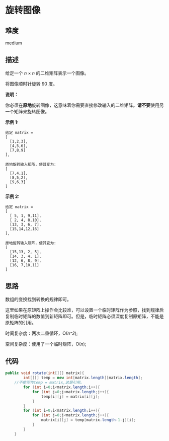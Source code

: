 # 旋转图像

## 难度

medium

## 描述

给定一个 *n* × *n* 的二维矩阵表示一个图像。

将图像顺时针旋转 90 度。

**说明：**

你必须在**原地**旋转图像，这意味着你需要直接修改输入的二维矩阵。**请不要**使用另一个矩阵来旋转图像。

**示例 1:**

```
给定 matrix = 
[
  [1,2,3],
  [4,5,6],
  [7,8,9]
],

原地旋转输入矩阵，使其变为:
[
  [7,4,1],
  [8,5,2],
  [9,6,3]
]
```

**示例 2:**

```
给定 matrix =
[
  [ 5, 1, 9,11],
  [ 2, 4, 8,10],
  [13, 3, 6, 7],
  [15,14,12,16]
], 

原地旋转输入矩阵，使其变为:
[
  [15,13, 2, 5],
  [14, 3, 4, 1],
  [12, 6, 8, 9],
  [16, 7,10,11]
]
```

## 思路

数组的变换找到转换的规律即可。

这里如果在原矩阵上操作会比较难，可以设置一个临时矩阵作为参照，找到规律后复制临时矩阵的数值到新矩阵即可。但是，临时矩阵必须深度复制原矩阵，不能是原矩阵的引用。

时间复杂度：两次二重循环，O(*n^2*);

空间复杂度：使用了一个临时矩阵，O(*n*);

## 代码

```java
public void rotate(int[][] matrix){
        int[][] temp = new int[matrix.length][matrix.length];
    //不能写作temp = matrix,这是引用。
        for (int i=0;i<matrix.length;i++){
            for (int j=0;j<matrix.length;j++){
                temp[i][j] = matrix[i][j];
            }
        }
        for (int i=0;i<matrix.length;i++){
            for (int j=0;j<matrix.length;j++){
                matrix[i][j] = temp[matrix.length-1-j][i];
            }
        }
    }
```

